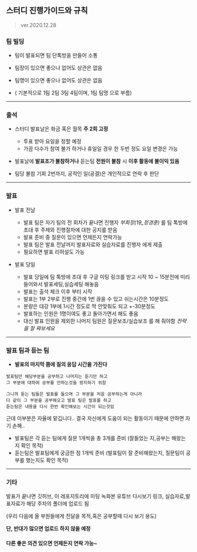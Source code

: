 ## 스터디 진행가이드와 규칙
>ver.2020.12.28

### 팀 빌딩

- 팀이 발표되면 팀 단톡방을 만들어 소통
- 팀장이 있으면 좋으나 없어도 상관은 없음
- 팀명이 있으면 좋으나 없어도 상관은 없음 

- ( 기본적으로 1팀 2팀 3팀 4팀이며, 1팀 팀명 으로 부름)
<hr>

### 출석 

- 스터디 발표날은 화금 혹은 월목 **주 2회 고정**
  - 투표 받아 요일을 정할 예정
  - 가끔 다수가 참여 불가 하거나 휴일일 경우 한 두번 정도 요일 변경은 가능
 
- 발표날에 **발표조가 불참하거나** 듣는팀 **전원이 불참** 시 **이후 활동에 불이익 있음**

- 팀당 불참 기회 2번까지, 공적인 일(공결)은 개인적으로 연락 후 판단
<hr>

### 발표 

- 발표 전날
  - 발표 팀은 자기 팀의 전 회차가 끝나면 진행자 *부회장(19_정경훈)* 를 팀 톡방에 초대 후 주제와 진행절차에 대한 공지를 받음
  - 발표 준비 중 질문이 있으면 언제든지 연락가능
  - 발표 팀은 발표 전날까지 발표자료와 실습자료를 진행자 에게 제출
  - 필요하면 발표 리허설도 가능
  
- 발표 당일
  - 발표 당일에 팀 톡방에 초대 후 구글 미팅 링크를 받고 시작 10 ~ 15분전에 미리 들어와서 발표세팅,실습세팅 해놓음
  - 발표는 출석 체크 이후 부터 시작
  - 발표는 1부 2부로 진행 중간에 1번 끊을 수 있고 쉬는시간은 10분정도 
  - 분량은 대강 1부에 1시간 정도로 딱 안맞춰도 되고 +-30분정도
  - 발표하는 인원은 1명이여도 좋고 돌아가면서 해도 좋음
  - 대신 발표 인원을 제외한 나머지 팀원은 질문보조/실습보조 를 해 줘야함 *전략을 잘 짜보세요*
  
<hr>
 
### 발표 팀과 듣는 팀
 
- **발표의 마지막 쯤에 질의 응답 시간을 가진다**

``` 
발표팀만 해당부분을 공부하고 나머지는 듣기만 하고 
그 부분에 대하여 공부를 안하는것을 방지하기 위함

그니까 듣는 팀들은 발표를 들으며 그 부분을 처음 공부하는게 아니라
다 같이 그 부분을 공부해오고 발표 팀은 발표를 하고 
듣는팀은 내용을 다시 한번 확인해보는 시간이 되는것임
 ``` 
 근데 이부분은 자율에 맡깁니다.. 결국 자신에게 도움이 되는 활동이기 때문에 안하면 자기 손해..
 
 - 발표팀은 각 듣는 팀에게 질문 1개씩을 총 3개를 준비 (잘들었는 지,공부는 해왔는 지 확인 목적)
 - 듣는팀은 발표팀에게 궁금한 점 1개씩 준비 (발표팀이 잘 준비해왔는지, 질문팀이 공부를 했는지도 확인 목적) 
 
  
 <hr>
  
 ### 기타 
  
 발표가 끝나면 깃허브, 이 레포지토리에 미팅 녹화본 유튜브 다시보기 링크, 실습자료,발표자료가 해당 주차의 폴더에 업로드 됨
  
 (우리 다음에 올 부원들에게 전달을 목적,혹은 공부할때 다시 보기 용도)
  
 **단, 반대가 많으면 업로드 하지 않을 예정**
  
 #### 다른 좋은 의견 있으면 언제든지 연락 가능~
  
  
